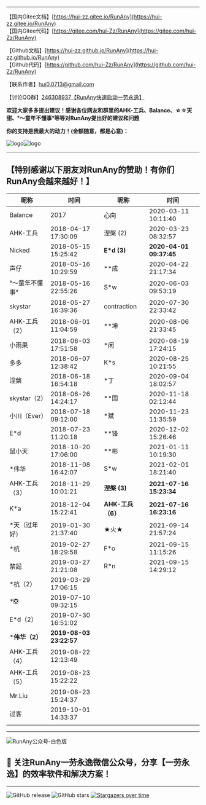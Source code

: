 
---
【国内Gitee文档】[https://hui-zz.gitee.io/RunAny](https://hui-zz.gitee.io/RunAny)  
【国内Gitee代码】[https://gitee.com/hui-Zz/RunAny](https://gitee.com/hui-Zz/RunAny)  

【Github文档】[https://hui-zz.github.io/RunAny](https://hui-zz.github.io/RunAny)  
【Github代码】[https://github.com/hui-Zz/RunAny](https://github.com/hui-Zz/RunAny)  

【联系作者】hui0.0713@gmail.com

【讨论QQ群】[246308937【RunAny快速启动一劳永逸】](https://jq.qq.com/?_wv=1027&k=445Ug7u)

**欢迎大家多多提出建议！感谢各位网友和群里的AHK-工兵、Balance、☆☆天甜、°～童年不懂事°等等对RunAny提出好的建议和问题**

**你的支持是我最大的动力！(金额随意，都是心意)：**

![logo](/assets/images/支持RunAny.jpg ':size=280x280')![logo](/assets/images/支持RunAny.png ':size=280x280')

---

## 【特别感谢以下朋友对RunAny的赞助！有你们RunAny会越来越好！】

| 昵称           | 时间                    | 昵称              | 时间                    |
| -------------- | ----------------------- | ----------------- | ----------------------- |
| Balance        | 2017                    | 心向              | 2020-03-11 10:11:40     |
| AHK-工兵       | 2018-04-17 17:30:09     | 涅槃 (2)          | 2020-03-23 08:32:57     |
| Nicked         | 2018-05-15 15:25:42     | **E*d (3)**       | **2020-04-01 09:37:45** |
| 声仔           | 2018-05-16 10:29:59     | **成              | 2020-04-22 21:17:34     |
| °～童年不懂事° | 2018-05-16 22:55:26     | S*w               | 2020-06-03 09:53:19     |
| skystar        | 2018-05-27 16:39:36     | contraction       | 2020-07-30 22:33:42     |
| AHK-工兵（2）  | 2018-06-01 11:04:59     | **坤              | 2020-08-06 21:33:45     |
| 小雨果         | 2018-06-03 17:51:58     | *闲               | 2020-08-19 17:24:15     |
| 多多           | 2018-06-07 12:38:42     | K*s               | 2020-08-25 10:21:55     |
| 涅槃           | 2018-06-18 16:54:18     | *丁               | 2020-09-04 18:02:57     |
| skystar（2）   | 2018-06-26 14:24:17     | **国              | 2020-11-18 02:12:44     |
| 小川（Ever）   | 2018-07-18 09:12:00     | *斌               | 2020-11-23 11:35:59     |
| E*d            | 2018-07-23 11:20:18     | **锋              | 2020-12-02 15:26:46     |
| 鼠小天         | 2018-10-20 17:06:00     | **彬              | 2021-01-11 10:19:30     |
| *伟华          | 2018-11-08 16:42:07     | S*w               | 2021-02-01 18:21:40     |
| AHK-工兵（3）  | 2018-11-29 10:01:21     | **涅槃 (3)**      | **2021-07-16 15:23:34** |
| K*a            | 2018-12-04 15:22:41     | **AHK-工兵（6）** | **2021-07-16 16:23:16** |
| *天（过年好）  | 2019-01-30 21:37:40     | ★火★              | 2021-09-14 21:57:24     |
| *杭            | 2019-02-27 18:29:58     | F*o               | 2021-09-15 11:15:26     |
| 禁誋           | 2019-03-27 21:21:08     | R*n               | 2021-09-15 14:29:12     |
| *杭（2）       | 2019-03-29 17:06:15     |                   |                         |
| *❎             | 2019-07-10 09:32:15     |                   |                         |
| E*d（2）       | 2019-07-30 16:51:02     |                   |                         |
| ***伟华（2）** | **2019-08-03 23:22:57** |                   |                         |
| AHK-工兵（4）  | 2019-08-22 12:13:49     |                   |                         |
| AHK-工兵（5）  | 2019-08-23 15:22:22     |                   |                         |
| Mr.Liu         | 2019-08-23 15:24:37     |                   |                         |
| 过客           | 2019-10-01 14:33:37     |                   |                         |
|                |                         |                   |                         |

---

![RunAny公众号-白色版](/assets/images/RunAny公众号-白色版.jpg)

## 📢 关注RunAny一劳永逸微信公众号，分享【一劳永逸】的效率软件和解决方案！

---
![GitHub release](https://img.shields.io/github/release/hui-Zz/RunAny?style=social) ![GitHub stars](https://img.shields.io/github/stars/hui-Zz/RunAny.svg?style=social) 
[![Stargazers over time](https://starchart.cc/hui-Zz/RunAny.svg)](https://starchart.cc/hui-Zz/RunAny)